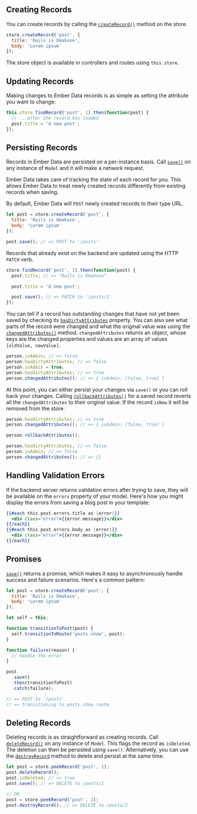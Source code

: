 ## Creating Records

You can create records by calling the
[`createRecord()`](https://api.emberjs.com/ember-data/release/classes/Store/methods/createRecord?anchor=createRecord)
method on the store.

```javascript
store.createRecord('post', {
  title: 'Rails is Omakase',
  body: 'Lorem ipsum'
});
```

The store object is available in controllers and routes using `this.store`.

## Updating Records

Making changes to Ember Data records is as simple as setting the attribute you
want to change:

```javascript
this.store.findRecord('post', 1).then(function(post) {
  // ...after the record has loaded
  post.title = 'A new post';
});
```

## Persisting Records

Records in Ember Data are persisted on a per-instance basis.
Call [`save()`](https://api.emberjs.com/ember-data/release/classes/Model/methods/save?anchor=save)
on any instance of `Model` and it will make a network request.

Ember Data takes care of tracking the state of each record for
you. This allows Ember Data to treat newly created records differently
from existing records when saving.

By default, Ember Data will `POST` newly created records to their type URL.

```javascript
let post = store.createRecord('post', {
  title: 'Rails is Omakase',
  body: 'Lorem ipsum'
});

post.save(); // => POST to '/posts'
```

Records that already exist on the backend are updated using the HTTP `PATCH` verb.

```javascript
store.findRecord('post', 1).then(function(post) {
  post.title; // => "Rails is Omakase"

  post.title = 'A new post';

  post.save(); // => PATCH to '/posts/1'
});
```

You can tell if a record has outstanding changes that have not yet been
saved by checking its
[`hasDirtyAttributes`](https://api.emberjs.com/ember-data/release/classes/Model/properties/hasDirtyAttributes?anchor=hasDirtyAttributes)
property. You can also see what parts of
the record were changed and what the original value was using the
[`changedAttributes()`](https://api.emberjs.com/ember-data/release/classes/Model/methods/changedAttributes?anchor=changedAttributes)
method. `changedAttributes` returns an object, whose keys are the changed
properties and values are an array of values `[oldValue, newValue]`.

```javascript
person.isAdmin; // => false
person.hasDirtyAttributes; // => false
person.isAdmin = true;
person.hasDirtyAttributes; // => true
person.changedAttributes(); // => { isAdmin: [false, true] }
```

At this point, you can either persist your changes via `save()` or you can roll
back your changes. Calling
[`rollbackAttributes()`](https://api.emberjs.com/ember-data/release/classes/Model/methods/rollbackAttributes?anchor=rollbackAttributes)
for a saved record reverts all the `changedAttributes` to their original value.
If the record `isNew` it will be removed from the store.

```javascript
person.hasDirtyAttributes; // => true
person.changedAttributes(); // => { isAdmin: [false, true] }

person.rollbackAttributes();

person.hasDirtyAttributes; // => false
person.isAdmin; // => false
person.changedAttributes(); // => {}
```

## Handling Validation Errors

If the backend server returns validation errors after trying to save, they will
be available on the `errors` property of your model. Here's how you might display
the errors from saving a blog post in your template:

```handlebars
{{#each this.post.errors.title as |error|}}
  <div class="error">{{error.message}}</div>
{{/each}}
{{#each this.post.errors.body as |error|}}
  <div class="error">{{error.message}}</div>
{{/each}}
```

## Promises

[`save()`](https://api.emberjs.com/ember-data/release/classes/Model/methods/save?anchor=save) returns
a promise, which makes it easy to asynchronously handle success and failure
scenarios. Here's a common pattern:

```javascript
let post = store.createRecord('post', {
  title: 'Rails is Omakase',
  body: 'Lorem ipsum'
});

let self = this;

function transitionToPost(post) {
  self.transitionToRoute('posts.show', post);
}

function failure(reason) {
  // handle the error
}

post
  .save()
  .then(transitionToPost)
  .catch(failure);

// => POST to '/posts'
// => transitioning to posts.show route
```

## Deleting Records

Deleting records is as straightforward as creating records. Call [`deleteRecord()`](https://api.emberjs.com/ember-data/release/classes/Model/methods/deleteRecord?anchor=deleteRecord)
on any instance of `Model`. This flags the record as `isDeleted`. The
deletion can then be persisted using `save()`. Alternatively, you can use
the [`destroyRecord`](https://api.emberjs.com/ember-data/release/classes/Model/methods/destroyRecord?anchor=destroyRecord) method to delete and persist at the same time.

```javascript
let post = store.peekRecord('post', 1);
post.deleteRecord();
post.isDeleted; // => true
post.save(); // => DELETE to /posts/1

// OR
post = store.peekRecord('post', 2);
post.destroyRecord(); // => DELETE to /posts/2
```

<!-- eof - needed for pages that end in a code block  -->
